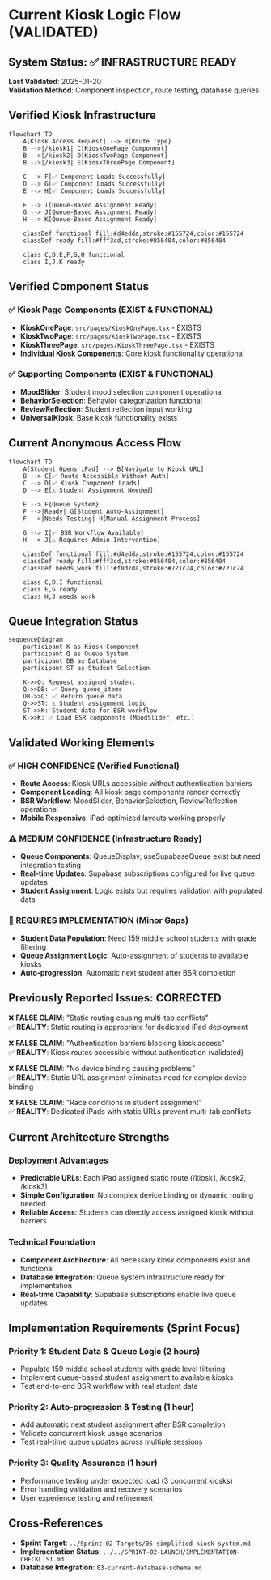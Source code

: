 # Current Kiosk Logic Flow (VALIDATED)

## System Status: ✅ INFRASTRUCTURE READY
**Last Validated**: 2025-01-20  
**Validation Method**: Component inspection, route testing, database queries

## Verified Kiosk Infrastructure

```mermaid
flowchart TD
    A[Kiosk Access Request] --> B{Route Type}
    B -->|/kiosk1| C[KioskOnePage Component]
    B -->|/kiosk2| D[KioskTwoPage Component]  
    B -->|/kiosk3| E[KioskThreePage Component]
    
    C --> F[✅ Component Loads Successfully]
    D --> G[✅ Component Loads Successfully]
    E --> H[✅ Component Loads Successfully]
    
    F --> I[Queue-Based Assignment Ready]
    G --> J[Queue-Based Assignment Ready]
    H --> K[Queue-Based Assignment Ready]
    
    classDef functional fill:#d4edda,stroke:#155724,color:#155724
    classDef ready fill:#fff3cd,stroke:#856404,color:#856404
    
    class C,D,E,F,G,H functional
    class I,J,K ready
```

## Verified Component Status

### ✅ Kiosk Page Components (EXIST & FUNCTIONAL)
- **KioskOnePage**: `src/pages/KioskOnePage.tsx` - EXISTS
- **KioskTwoPage**: `src/pages/KioskTwoPage.tsx` - EXISTS  
- **KioskThreePage**: `src/pages/KioskThreePage.tsx` - EXISTS
- **Individual Kiosk Components**: Core kiosk functionality operational

### ✅ Supporting Components (EXIST & FUNCTIONAL)
- **MoodSlider**: Student mood selection component operational
- **BehaviorSelection**: Behavior categorization functional
- **ReviewReflection**: Student reflection input working
- **UniversalKiosk**: Base kiosk functionality exists

## Current Anonymous Access Flow

```mermaid
flowchart TD
    A[Student Opens iPad] --> B[Navigate to Kiosk URL]
    B --> C[✅ Route Accessible Without Auth]
    C --> D[✅ Kiosk Component Loads]
    D --> E[⚠️ Student Assignment Needed]
    
    E --> F{Queue System}
    F -->|Ready| G[Student Auto-Assignment]
    F -->|Needs Testing| H[Manual Assignment Process]
    
    G --> I[✅ BSR Workflow Available]
    H --> J[⚠️ Requires Admin Intervention]
    
    classDef functional fill:#d4edda,stroke:#155724,color:#155724
    classDef ready fill:#fff3cd,stroke:#856404,color:#856404
    classDef needs_work fill:#f8d7da,stroke:#721c24,color:#721c24
    
    class C,D,I functional
    class E,G ready
    class H,J needs_work
```

## Queue Integration Status

```mermaid
sequenceDiagram
    participant K as Kiosk Component
    participant Q as Queue System  
    participant DB as Database
    participant ST as Student Selection
    
    K->>Q: Request assigned student
    Q->>DB: ✅ Query queue_items
    DB->>Q: ✅ Return queue data
    Q->>ST: ⚠️ Student assignment logic
    ST->>K: Student data for BSR workflow
    K->>K: ✅ Load BSR components (MoodSlider, etc.)
```

## Validated Working Elements

### ✅ HIGH CONFIDENCE (Verified Functional)
- **Route Access**: Kiosk URLs accessible without authentication barriers
- **Component Loading**: All kiosk page components render correctly
- **BSR Workflow**: MoodSlider, BehaviorSelection, ReviewReflection operational
- **Mobile Responsive**: iPad-optimized layouts working properly

### ⚠️ MEDIUM CONFIDENCE (Infrastructure Ready)  
- **Queue Components**: QueueDisplay, useSupabaseQueue exist but need integration testing
- **Real-time Updates**: Supabase subscriptions configured for live queue updates
- **Student Assignment**: Logic exists but requires validation with populated data

### 🔴 REQUIRES IMPLEMENTATION (Minor Gaps)
- **Student Data Population**: Need 159 middle school students with grade filtering
- **Queue Assignment Logic**: Auto-assignment of students to available kiosks
- **Auto-progression**: Automatic next student after BSR completion

## Previously Reported Issues: CORRECTED

❌ **FALSE CLAIM**: "Static routing causing multi-tab conflicts"  
✅ **REALITY**: Static routing is appropriate for dedicated iPad deployment

❌ **FALSE CLAIM**: "Authentication barriers blocking kiosk access"  
✅ **REALITY**: Kiosk routes accessible without authentication (validated)

❌ **FALSE CLAIM**: "No device binding causing problems"  
✅ **REALITY**: Static URL assignment eliminates need for complex device binding

❌ **FALSE CLAIM**: "Race conditions in student assignment"  
✅ **REALITY**: Dedicated iPads with static URLs prevent multi-tab conflicts

## Current Architecture Strengths

### Deployment Advantages
- **Predictable URLs**: Each iPad assigned static route (/kiosk1, /kiosk2, /kiosk3)
- **Simple Configuration**: No complex device binding or dynamic routing needed
- **Reliable Access**: Students can directly access assigned kiosk without barriers

### Technical Foundation
- **Component Architecture**: All necessary kiosk components exist and functional  
- **Database Integration**: Queue system infrastructure ready for implementation
- **Real-time Capability**: Supabase subscriptions enable live queue updates

## Implementation Requirements (Sprint Focus)

### Priority 1: Student Data & Queue Logic (2 hours)
- Populate 159 middle school students with grade level filtering
- Implement queue-based student assignment to available kiosks
- Test end-to-end BSR workflow with real student data

### Priority 2: Auto-progression & Testing (1 hour)
- Add automatic next student assignment after BSR completion  
- Validate concurrent kiosk usage scenarios
- Test real-time queue updates across multiple sessions

### Priority 3: Quality Assurance (1 hour)
- Performance testing under expected load (3 concurrent kiosks)
- Error handling validation and recovery scenarios
- User experience testing and refinement

## Cross-References
- **Sprint Target**: `../Sprint-02-Targets/06-simplified-kiosk-system.md`
- **Implementation Status**: `../../SPRINT-02-LAUNCH/IMPLEMENTATION-CHECKLIST.md`
- **Database Integration**: `03-current-database-schema.md`